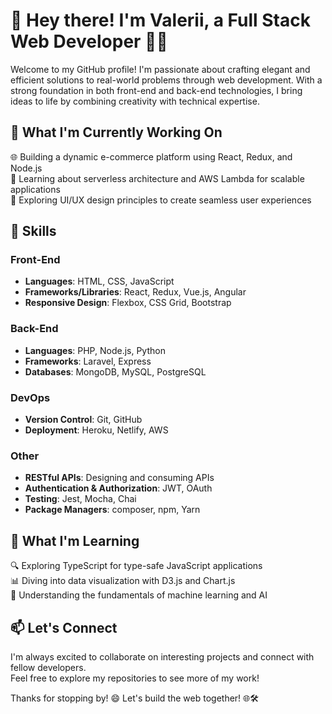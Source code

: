 # 👋 Hey there! I'm Valerii, a Full Stack Web Developer 👨‍💻

Welcome to my GitHub profile! I'm passionate about crafting elegant and efficient solutions to real-world problems through web development. With a strong foundation in both front-end and back-end technologies, I bring ideas to life by combining creativity with technical expertise.

## 🔭 What I'm Currently Working On

🌐 Building a dynamic e-commerce platform using React, Redux, and Node.js<br>
📖 Learning about serverless architecture and AWS Lambda for scalable applications<br>
🎨 Exploring UI/UX design principles to create seamless user experiences<br>

## 💼 Skills

### Front-End
- **Languages**: HTML, CSS, JavaScript
- **Frameworks/Libraries**: React, Redux, Vue.js, Angular
- **Responsive Design**: Flexbox, CSS Grid, Bootstrap

### Back-End
- **Languages**: PHP, Node.js, Python
- **Frameworks**: Laravel, Express
- **Databases**: MongoDB, MySQL, PostgreSQL

### DevOps
- **Version Control**: Git, GitHub
- **Deployment**: Heroku, Netlify, AWS

### Other
- **RESTful APIs**: Designing and consuming APIs
- **Authentication & Authorization**: JWT, OAuth
- **Testing**: Jest, Mocha, Chai
- **Package Managers**: composer, npm, Yarn

## 🌱 What I'm Learning

🔍 Exploring TypeScript for type-safe JavaScript applications<br>
📊 Diving into data visualization with D3.js and Chart.js<br>
🤖 Understanding the fundamentals of machine learning and AI<br>

## 📫 Let's Connect

I'm always excited to collaborate on interesting projects and connect with fellow developers.<br>
Feel free to explore my repositories to see more of my work!<br>


Thanks for stopping by! 😄 Let's build the web together! 🌐🛠️
